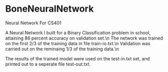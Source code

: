 # BoneNeuralNetwork
Neural Network For CS401

A Neural Network I built for a Binary Classification problem in school, attaining 86 percent accuracy on validation set.\n
The network was trained on the first 2/3 of the training data in file train-io.txt.\n
Validation was carried out on the reminaing 1/3 of the training data.\n

The results of the trained model were used on the test-in.txt set, and printed out to a seperate file test-out.txt.
